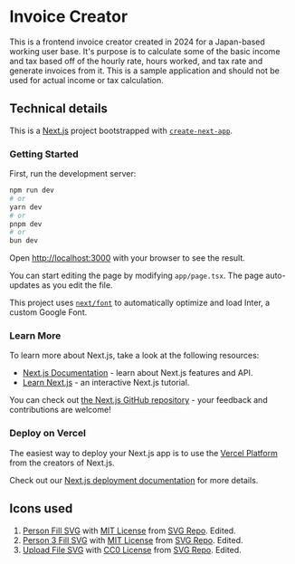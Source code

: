 # Invoice Creator

This is a frontend invoice creator created in 2024 for a Japan-based working user base. It's purpose is to calculate some of the basic income and tax based off of the hourly rate, hours worked, and tax rate and generate invoices from it. This is a sample application and should not be used for actual income or tax calculation.

## Technical details

This is a [Next.js](https://nextjs.org/) project bootstrapped with [`create-next-app`](https://github.com/vercel/next.js/tree/canary/packages/create-next-app).

### Getting Started

First, run the development server:

```bash
npm run dev
# or
yarn dev
# or
pnpm dev
# or
bun dev
```

Open [http://localhost:3000](http://localhost:3000) with your browser to see the result.

You can start editing the page by modifying `app/page.tsx`. The page auto-updates as you edit the file.

This project uses [`next/font`](https://nextjs.org/docs/basic-features/font-optimization) to automatically optimize and load Inter, a custom Google Font.

### Learn More

To learn more about Next.js, take a look at the following resources:

- [Next.js Documentation](https://nextjs.org/docs) - learn about Next.js features and API.
- [Learn Next.js](https://nextjs.org/learn) - an interactive Next.js tutorial.

You can check out [the Next.js GitHub repository](https://github.com/vercel/next.js/) - your feedback and contributions are welcome!

### Deploy on Vercel

The easiest way to deploy your Next.js app is to use the [Vercel Platform](https://vercel.com/new?utm_medium=default-template&filter=next.js&utm_source=create-next-app&utm_campaign=create-next-app-readme) from the creators of Next.js.

Check out our [Next.js deployment documentation](https://nextjs.org/docs/deployment) for more details.

## Icons used

1. [Person Fill SVG](https://www.svgrepo.com/svg/436843/person-fill) with [MIT License](https://www.svgrepo.com/page/licensing/#MIT) from [SVG Repo](https://www.svgrepo.com/). Edited.
2. [Person 3 Fill SVG](https://www.svgrepo.com/svg/436838/person-3-fill) with [MIT License](https://www.svgrepo.com/page/licensing/#MIT) from [SVG Repo](https://www.svgrepo.com/). Edited.
3. [Upload File SVG](https://www.svgrepo.com/svg/15583/upload-file) with [CC0 License](https://www.svgrepo.com/page/licensing/#CC0) from [SVG Repo](https://www.svgrepo.com/). Edited.